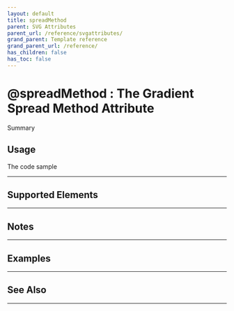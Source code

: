 ```yaml
---
layout: default
title: spreadMethod
parent: SVG Attributes
parent_url: /reference/svgattributes/
grand_parent: Template reference
grand_parent_url: /reference/
has_children: false
has_toc: false
---
```


# @spreadMethod : The Gradient Spread Method Attribute

Summary

## Usage

 The code sample

---

## Supported Elements


---

## Notes


---

## Examples


---


## See Also


---

